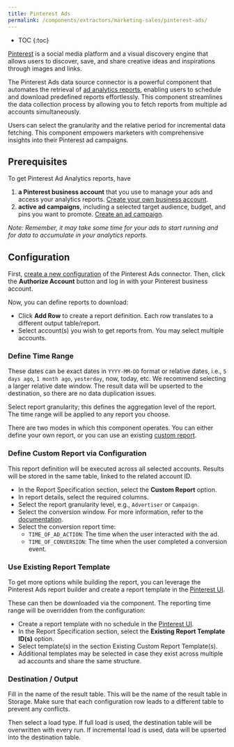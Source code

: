 ```yaml
---
title: Pinterest Ads
permalink: /components/extractors/marketing-sales/pinterest-ads/
---
```


* TOC
{:toc}

[Pinterest](https://www.pinterest.com/) is a social media platform and a visual discovery engine that allows users to discover, save, and share creative
ideas and inspirations through images and links.

The Pinterest Ads data source connector is a powerful component that automates the retrieval of [ad analytics reports](https://help.pinterest.com/en/business/article/create-edit-and-review-custom-reports), 
enabling users to schedule and download predefined reports effortlessly. This component streamlines the data collection process by allowing you to fetch reports from multiple ad accounts simultaneously.

Users can select the granularity and the relative period for incremental data fetching. This component empowers marketers with comprehensive insights into their Pinterest ad campaigns.

## Prerequisites
To get Pinterest Ad Analytics reports, have

1. **a Pinterest business account** that you use to manage your ads and access your analytics reports. [Create your own business account](https://help.pinterest.com/en/business/article/get-a-business-account).
2. **active ad campaigns**, including a selected target audience, budget, and pins you want to promote. [Create an ad campaign](https://help.pinterest.com/en/business/article/set-up-your-campaign).
   
*Note: Remember, it may take some time for your ads to start running and for data to accumulate in your analytics reports.* 

## Configuration
First, [create a new configuration](https://help.keboola.com/components/#creating-component-configuration) of the Pinterest Ads connector.
Then, click the **Authorize Account** button and log in with your Pinterest business account.

Now, you can define reports to download:

- Click **Add Row** to create a report definition. Each row translates to a different output table/report.
- Select account(s) you wish to get reports from. You may select multiple accounts.

### Define Time Range
These dates can be exact dates in `YYYY-MM-DD` format or relative dates, i.e., `5 days ago`, `1 month ago`, `yesterday`,
now, today, etc. We recommend selecting a larger relative date window. The result data will be upserted to the destination, so there
are no data duplication issues.

Select report granularity; this defines the aggregation level of the report. The time range will be applied to any report you choose.

There are two modes in which this component operates. You can either define your own report, 
or you can use an existing [custom report](https://help.pinterest.com/en/business/article/create-edit-and-review-custom-reports).

### Define Custom Report via Configuration
This report definition will be executed across all selected accounts. Results will be stored in the same table, linked to the related account ID.

- In the Report Specification section, select the **Custom Report** option.
- In report details, select the required columns.
- Select the report granularity level, e.g., `Advertiser` or `Campaign`.
- Select the conversion window. For more information, refer to the [documentation](https://help.pinterest.com/en/business/article/conversions-campaigns#section-10906).
- Select the conversion report time:
  - `TIME_OF_AD_ACTION`: The time when the user interacted with the ad.
  - `TIME_OF_CONVERSION`: The time when the user completed a conversion event.

### Use Existing Report Template
To get more options while building the report, you can leverage the Pinterest Ads report builder and create a report
template in the [Pinterest UI](https://help.pinterest.com/en/business/article/create-edit-and-review-custom-reports).

These can then be downloaded via the component. The reporting time range will be overridden from the configuration:

- Create a report template with no schedule in the [Pinterest UI](https://help.pinterest.com/en/business/article/create-edit-and-review-custom-reports).
- In the Report Specification section, select the **Existing Report Template ID(s)** option.
- Select template(s) in the section Existing Custom Report Template(s).
- Additional templates may be selected in case they exist across multiple ad accounts and share the same structure.

### Destination / Output
Fill in the name of the result table. This will be the name of the result table in Storage. Make sure that each configuration row leads to a different table to prevent any conflicts.

Then select a load type. If full load is used, the destination table will be overwritten with every run. If incremental load is used, data will be upserted into the destination table.
